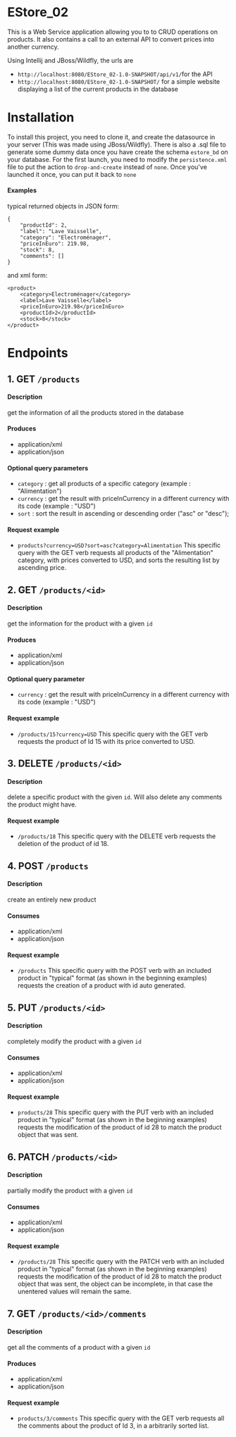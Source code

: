 # EStore_02

This is a Web Service application allowing you to to CRUD operations on products. It also contains a call to an external API to convert prices into another currency.

Using Intellij and JBoss/Wildfly, the urls are
- `http://localhost:8080/EStore_02-1.0-SNAPSHOT/api/v1/`for the API
- `http://localhost:8080/EStore_02-1.0-SNAPSHOT/` for a simple website displaying a list of the current products in the database

# Installation
To install this project, you need to clone it, and create the datasource in your server (This was made using JBoss/Wildfly).
There is also a .sql file to generate some dummy data once you have create the schema ``estore_bd`` on your database.
For the first launch, you need to modify the `persistence.xml` file to put the action to `drop-and-create` instead of `none`. Once you've launched it once, you can put it back to `none`

#### Examples
typical returned objects in JSON form:

    {
        "productId": 2,
        "label": "Lave Vaisselle",
        "category": "Electroménager",
        "priceInEuro": 219.98,
        "stock": 8,
        "comments": []
    }
    
and xml form:

    <product>
        <category>Electroménager</category>
        <label>Lave Vaisselle</label>
        <priceInEuro>219.98</priceInEuro>
        <productId>2</productId>
        <stock>8</stock>
    </product>

# Endpoints

## 1. GET ``/products``
#### Description
get the information of all the products stored in the database
#### Produces
- application/xml
- application/json
#### Optional query parameters
- `category` : get all products of a specific category (example : "Alimentation")
- `currency` : get the result with priceInCurrency in a different currency with its code (example : "USD")
- `sort` : sort the result in ascending or descending order ("asc" or "desc");

#### Request example
- `products?currency=USD?sort=asc?category=Alimentation`
This specific query with the GET verb requests all products of the "Alimentation" category, with prices converted to USD, and sorts the resulting list by ascending price.

## 2. GET ``/products/<id>``
#### Description
get the information for the product with a given `id`
#### Produces
- application/xml
- application/json
#### Optional query parameter
- `currency` : get the result with priceInCurrency in a different currency with its code (example : "USD")

#### Request example
- `/products/15?currency=USD`
This specific query with the GET verb requests the product of Id 15 with its price converted to USD.

## 3. DELETE ``/products/<id>``
#### Description
delete a specific product with the given `id`. Will also delete any comments the product might have.

#### Request example
- `/products/18`
This specific query with the DELETE verb requests the deletion of the product of id 18.

## 4. POST ``/products``
#### Description
create an entirely new product
#### Consumes
- application/xml
- application/json

#### Request example
- `/products`
This specific query with the POST verb with an included product in "typical" format (as shown in the beginning examples) requests the creation of a product with id auto generated.


## 5. PUT ``/products/<id>``
#### Description
completely modify the product with a given `id`
#### Consumes
- application/xml
- application/json

#### Request example
- `products/28`
This specific query with the PUT verb with an included product in "typical" format (as shown in the beginning examples) requests the modification of the product of id 28 to match the product object that was sent.


## 6. PATCH ``/products/<id>``
#### Description
partially  modify the product with a given `id`
#### Consumes
- application/xml
- application/json

#### Request example
- `/products/28`
This specific query with the PATCH verb with an included product in "typical" format (as shown in the beginning examples) requests the modification of the product of id 28 to match the product object that was sent, the object can be incomplete, in that case the unentered values will remain the same.

## 7. GET ``/products/<id>/comments``
#### Description
get all the comments of a product with a given `id`
#### Produces
- application/xml
- application/json

#### Request example
- `products/3/comments`
This specific query with the GET verb requests all the comments about the product of Id 3, in a arbitrarily sorted list.
